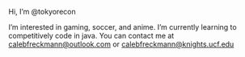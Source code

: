 Hi, I’m @tokyorecon

I’m interested in gaming, soccer, and anime.
I’m currently learning to competitively code in java.
You can contact me at calebfreckmann@outlook.com or calebfreckmann@knights.ucf.edu
